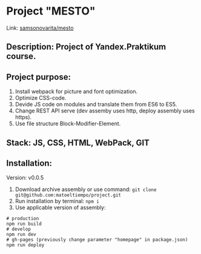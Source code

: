 # Project "MESTO"

Link: [samsonovarita/mesto](https://samsonovarita.github.io/mesto/)

## Description: Project of Yandex.Praktikum course.

## Project purpose: 
1. Install webpack for picture and font optimization.
2. Optimize CSS-code.
3. Devide JS code on modules and translate them from ES6 to ES5.
4. Change REST API serve (dev assemby uses http, deploy assembly uses https).
5. Use file structure Block-Modifier-Element.

## Stack: JS, CSS, HTML, WebPack, GIT

## Installation: 
Version: v0.0.5

1. Download archive assembly or  use command: ```git clone git@github.com:matoeltiempo/project.git```
2. Run installation by terminal: ```npm i```
3. Use applicable version of assembly:
```
# production
npm run build
# develop
npm run dev
# gh-pages (previously change parameter "homepage" in package.json)
npm run deploy
```
